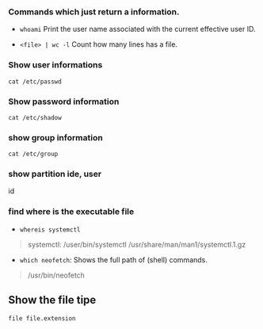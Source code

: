 ### Commands which just return a information.

- `whoami`
Print the user name associated with the current effective user ID.

- `<file> | wc -l`
Count how many lines has a file.


### Show user informations
`cat /etc/passwd`


### Show password information
`cat /etc/shadow`

### show group information
`cat /etc/group`

### show partition ide, user
id

### find where is the executable file
- `whereis systemctl`
> systemctl: /user/bin/systemctl /usr/share/man/man1/systemctl.1.gz

- `which neofetch`: Shows the full path of (shell) commands.
> /usr/bin/neofetch

## Show the file tipe
`file file.extension`
